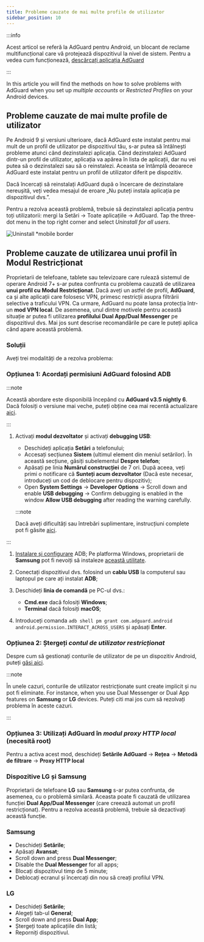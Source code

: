 ```yaml
---
title: Probleme cauzate de mai multe profile de utilizator
sidebar_position: 10
---
```


:::info

Acest articol se referă la AdGuard pentru Android, un blocant de reclame multifuncțional care vă protejează dispozitivul la nivel de sistem. Pentru a vedea cum funcționează, [descărcați aplicația AdGuard](https://agrd.io/download-kb-adblock)

:::

In this article you will find the methods on how to solve problems with AdGuard when you set up *multiple accounts* or *Restricted Profiles* on your Android devices.

## Probleme cauzate de mai multe profile de utilizator

Pe Android 9 și versiuni ulterioare, dacă AdGuard este instalat pentru mai mult de un profil de utilizator pe dispozitivul tău, s-ar putea să întâlnești probleme atunci când dezinstalezi aplicația. Când dezinstalezi AdGuard dintr-un profil de utilizator, aplicația va apărea în lista de aplicații, dar nu vei putea să o dezinstalezi sau să o reinstalezi. Aceasta se întâmplă deoarece AdGuard este instalat pentru un profil de utilizator diferit pe dispozitiv.

Dacă încercați să reinstalați AdGuard după o încercare de dezinstalare nereușită, veți vedea mesajul de eroare „Nu puteți instala aplicația pe dispozitivul dvs.”.

Pentru a rezolva această problemă, trebuie să dezinstalezi aplicația pentru toți utilizatorii: mergi la Setări → Toate aplicațiile → AdGuard. Tap the three-dot menu in the top right corner and select *Uninstall for all users*.

![Uninstall *mobile border](https://cdn.adtidy.org/blog/new/tu49hmultiple_users.png)

## Probleme cauzate de utilizarea unui profil în Modul Restricționat

Proprietarii de telefoane, tablete sau televizoare care rulează sistemul de operare Android 7+ s-ar putea confrunta cu problema cauzată de utilizarea **unui profil cu Modul Restricționat**. Dacă aveți un astfel de profil, **AdGuard**, ca și alte aplicații care folosesc VPN, primesc restricții asupra filtrării selective a traficului VPN. Ca urmare, AdGuard nu poate lansa protecția într-un **mod VPN local**. De asemenea, unul dintre motivele pentru această situație ar putea fi utilizarea **profilului Dual App/Dual Messenger** pe dispozitivul dvs. Mai jos sunt descrise recomandările pe care le puteți aplica când apare această problemă.

### Soluții

Aveți trei modalități de a rezolva problema:

### Opțiunea 1: Acordați permisiuni AdGuard folosind ADB

:::note

Această abordare este disponibilă începând cu **AdGuard v3.5 nightly 6**. Dacă folosiți o versiune mai veche, puteți obține cea mai recentă actualizare [aici](https://adguard.com/adguard-android/overview.html).

:::

1. Activați **modul dezvoltator** și activați **debugging USB**:

    - Deschideți aplicația **Setări** a telefonului;
    - Accesați secțiunea **Sistem** (ultimul element din meniul setărilor). În această secțiune, găsiți subelementul **Despre telefon**;
    - Apăsați pe linia **Numărul construcției** de 7 ori. După aceea, veți primi o notificare că **Sunteți acum dezvoltator** (Dacă este necesar, introduceți un cod de deblocare pentru dispozitiv);
    - Open **System Settings** → **Developer Options** → Scroll down and enable **USB debugging** → Confirm debugging is enabled in the window **Allow USB debugging** after reading the warning carefully.

    :::note

    Dacă aveți dificultăți sau întrebări suplimentare, instrucțiuni complete pot fi găsite [aici](https://developer.android.com/studio/debug/dev-options).


:::

1. [Instalare și configurare](https://www.xda-developers.com/install-adb-windows-macos-linux/) ADB; Pe platforma Windows, proprietarii de **Samsung** pot fi nevoiți să instaleze [această utilitate](https://developer.samsung.com/mobile/android-usb-driver.html).

1. Conectați dispozitivul dvs. folosind un **cablu USB** la computerul sau laptopul pe care ați instalat **ADB**;

1. Deschideți **linia de comandă** pe PC-ul dvs.:

    - **Cmd.exe** dacă folosiți **Windows**;
    - **Terminal** dacă folosiți **macOS**;

1. Introduceți comanda `adb shell pm grant com.adguard.android android.permission.INTERACT_ACROSS_USERS` și apăsați **Enter**.

### Opțiunea 2: Ștergeți *contul de utilizator restricționat*

Despre cum să gestionați conturile de utilizator de pe un dispozitiv Android, puteți [găsi aici](https://support.google.com/a/answer/6223444?hl=en).

:::note

În unele cazuri, conturile de utilizator restricționate sunt create implicit și nu pot fi eliminate. For instance, when you use Dual Messenger or Dual App features on **Samsung** or **LG** devices. Puteți citi mai jos cum să rezolvați problema în aceste cazuri.

:::

### Opțiunea 3: Utilizați AdGuard în *modul proxy HTTP local* (necesită root)

Pentru a activa acest mod, deschideți **Setările AdGuard** → **Rețea** → **Metodă de filtrare** → **Proxy HTTP local**

### Dispozitive LG și Samsung

Proprietarii de telefoane **LG** sau **Samsung** s-ar putea confrunta, de asemenea, cu o problemă similară. Aceasta poate fi cauzată de utilizarea funcției **Dual App/Dual Messenger** (care creează automat un profil restricționat). Pentru a rezolva această problemă, trebuie să dezactivați această funcție.

### Samsung

- Deschideți **Setările**;
- Apăsați **Avansat**;
- Scroll down and press **Dual Messenger**;
- Disable the **Dual Messenger** for all apps;
- Blocați dispozitivul timp de 5 minute;
- Deblocați ecranul și încercați din nou să creați profilul VPN.

### LG

- Deschideți **Setările**;
- Alegeți tab-ul **General**;
- Scroll down and press **Dual App**;
- Ștergeți toate aplicațiile din listă;
- Reporniți dispozitivul.
